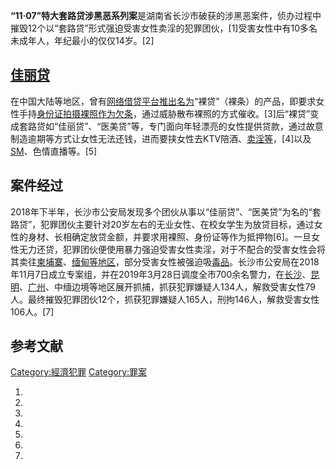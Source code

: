 **“11·07”特大套路贷涉黑恶系列案**是湖南省长沙市破获的涉黑恶案件，侦办过程中摧毁12个以“套路贷”形式强迫受害女性卖淫的犯罪团伙，\[1\]受害女性中有10多名未成年人，年纪最小的仅仅14岁。\[2\]

## [佳丽贷](https://zh.wikipedia.org/wiki/高利貸#套路罰 "wikilink")

在中国大陆等地区，曾有[网络借贷平台推出名为](../Page/网络借贷.md "wikilink")“裸贷”（裸条）的产品，即要求女性手持[身份证拍摄](https://zh.wikipedia.org/wiki/身份证 "wikilink")[裸照作为](https://zh.wikipedia.org/wiki/裸照 "wikilink")[欠条](https://zh.wikipedia.org/wiki/欠条 "wikilink")，通过威胁散布裸照的方式催收。\[3\]后“裸贷”变成套路贷如“佳丽贷”、“医美贷”等，专门面向年轻漂亮的女性提供贷款，通过故意制造逾期等方式让女性无法还钱，进而要挟女性去KTV陪酒、[卖淫等](https://zh.wikipedia.org/wiki/卖淫 "wikilink")，\[4\]以及[SM](https://zh.wikipedia.org/wiki/SM "wikilink")、色情直播等。\[5\]

## 案件经过

2018年下半年，长沙市公安局发现多个团伙从事以“佳丽贷”、“医美贷”为名的“套路贷”，犯罪团伙主要针对20岁左右的无业女性、在校女学生为放贷目标，通过女性的身材、长相确定放贷金额，并要求用裸照、身份证等作为抵押物\[6\]。一旦女性无力还贷，犯罪团伙便使用暴力强迫受害女性卖淫，对于不配合的受害女性会将其卖往[柬埔寨](../Page/柬埔寨.md "wikilink")、[缅甸等地区](https://zh.wikipedia.org/wiki/缅甸 "wikilink")，部分受害女性被强迫吸[毒品](../Page/毒品.md "wikilink")。长沙市公安局在2018年11月7日成立专案组，并在2019年3月28日调度全市700余名警力，在[长沙](https://zh.wikipedia.org/wiki/长沙 "wikilink")、[昆明](https://zh.wikipedia.org/wiki/昆明 "wikilink")、[广州](https://zh.wikipedia.org/wiki/广州 "wikilink")、中缅边境等地区展开抓捕，抓获犯罪嫌疑人134人，解救受害女性79人。最终摧毁犯罪团伙12个，抓获犯罪嫌疑人165人，刑拘146人，解救受害女性106人。\[7\]

## 参考文献

[Category:經濟犯罪](https://zh.wikipedia.org/wiki/Category:經濟犯罪 "wikilink")
[Category:罪案](https://zh.wikipedia.org/wiki/Category:罪案 "wikilink")

1.
2.
3.
4.
5.
6.
7.